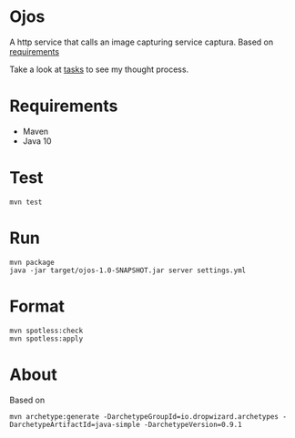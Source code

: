 
# Ojos
A http service that calls an image capturing service captura. Based on [requirements](./docs/requirements.md)

Take a look at [tasks](./docs/tasks.md) to see my thought process.

# Requirements
* Maven
* Java 10

# Test
```
mvn test
```

# Run
```
mvn package
java -jar target/ojos-1.0-SNAPSHOT.jar server settings.yml
```

# Format
```
mvn spotless:check
mvn spotless:apply
```

# About
Based on 
```
mvn archetype:generate -DarchetypeGroupId=io.dropwizard.archetypes -DarchetypeArtifactId=java-simple -DarchetypeVersion=0.9.1
```
